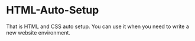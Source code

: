 # HTML-Auto-Setup
That is HTML and CSS auto setup. You can use it when you need to write a new website environment.
